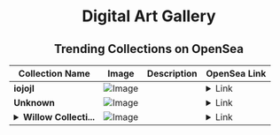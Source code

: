 <div align="center">

# Digital Art Gallery

## Trending Collections on OpenSea

| Collection Name                       | Image                                                                                     | Description                       | OpenSea Link                                                                                          |
|---------------------------------------|-------------------------------------------------------------------------------------------|-----------------------------------|--------------------------------------------------------------------------------------------------------|
| **iojojl** | ![Image](https://i.seadn.io/s/raw/files/9d65411449cf0d6a6247a19eadd0aea7.jpg?w=500&auto=format?w=200&auto=format) |  | <details><summary>Link</summary>[iojojl](https://opensea.io/collection/iojojl)</details> |
| **Unknown** | ![Image](https://i.seadn.io/s/raw/files/b2ee1447da66c91e375826b7200fd598.jpg?w=500&auto=format?w=200&auto=format) |  | <details><summary>Link</summary>[Unknown](https://opensea.io/collection/unknown-173716)</details> |
| **<details><summary>Willow Collecti...</summary>Willow Collectibles</details>** | ![Image](https://i.seadn.io/s/raw/files/9d74d9755075a34983e6557765886a6f.jpg?w=500&auto=format?w=200&auto=format) |  | <details><summary>Link</summary>[Willow Collectibles](https://opensea.io/collection/willow-collectibles)</details> |

</div>